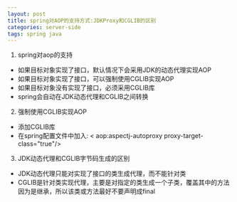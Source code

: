 ```yaml
---
layout: post
title: spring对AOP的支持方式:JDKProxy和CGLIB的区别
categories: server-side
tags: spring java
---
```

1. spring对aop的支持
* 如果目标对象实现了接口，默认情况下会采用JDK的动态代理实现AOP
* 如果目标对象实现了接口，可以强制使用CGLIB实现AOP
* 如果目标对象没有实现了接口，必须采用CGLIB库
* spring会自动在JDK动态代理和CGLIB之间转换

2. 强制使用CGLIB实现AOP
* 添加CGLIB库
* 在spring配置文件中加入: < aop:aspectj-autoproxy proxy-target-class="true"/>

3. JDK动态代理和CGLIB字节码生成的区别
* JDK动态代理只能对实现了接口的类生成代理，而不能针对类
* CGLIB是针对类实现代理，主要是对指定的类生成一个子类，覆盖其中的方法
   因为是继承，所以该类或方法最好不要声明成final 